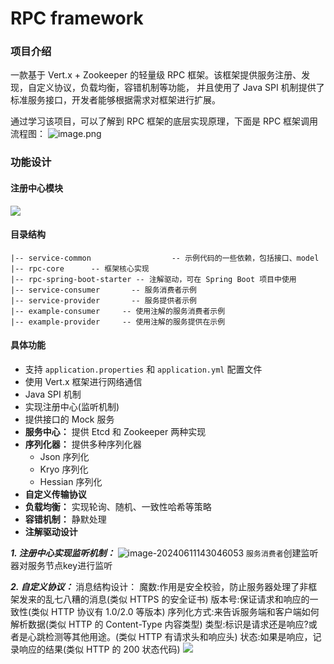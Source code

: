 # RPC framework

### 项目介绍

一款基于 Vert.x + Zookeeper 的轻量级 RPC 框架。该框架提供服务注册、发现，自定义协议，负载均衡，容错机制等功能，
并且使用了 Java SPI 机制提供了标准服务接口，开发者能够根据需求对框架进行扩展。


通过学习该项目，可以了解到 RPC 框架的底层实现原理，下面是 RPC 框架调用流程图：
![image.png](https://git.acwing.com/junhqin/rawimage/-/raw/main/pictures/2024/05/7_15_34_57_20240507153457.png)

### 功能设计
#### 注册中心模块
![](https://git.acwing.com/junhqin/rawimage/-/raw/main/pictures/2024/05/7_15_37_22_20240507153721.png)
#### 目录结构
```text
|-- service-common                  -- 示例代码的一些依赖，包括接口、model
|-- rpc-core      -- 框架核心实现
|-- rpc-spring-boot-starter -- 注解驱动，可在 Spring Boot 项目中使用 
|-- service-consumer       -- 服务消费者示例
|-- service-provider       -- 服务提供者示例
|-- example-consumer     -- 使用注解的服务消费者示例
|-- example-provider     -- 使用注解的服务提供在示例
```

#### 具体功能

- 支持 `application.properties` 和 `application.yml` 配置文件
- 使用 Vert.x 框架进行网络通信
- Java SPI 机制
- 实现注册中心(监听机制)
- 提供接口的 Mock 服务
- **服务中心：** 提供 Etcd 和 Zookeeper 两种实现
- **序列化器：** 提供多种序列化器
    - Json 序列化
    - Kryo 序列化
    - Hessian 序列化
- **自定义传输协议**
- **负载均衡：** 实现轮询、随机、一致性哈希等策略
- **容错机制：** 静默处理
- **注解驱动设计**

***1. 注册中心实现监听机制：***
![image-20240611143046053](https://git.acwing.com/junhqin/rawimage/-/raw/main/pictures/2024/06/11_14_30_46_image-20240611143046053.png)
`服务消费者`创建监听器对服务节点key进行监听

***2. 自定义协议：***
消息结构设计：
魔数:作用是安全校验，防止服务器处理了非框架发来的乱七八糟的消息(类似 HTTPS 的安全证书)
版本号:保证请求和响应的一致性(类似 HTTP 协议有 1.0/2.0 等版本)
序列化方式:来告诉服务端和客户端如何解析数据(类似 HTTP 的 Content-Type 内容类型)
类型:标识是请求还是响应?或者是心跳检测等其他用途。(类似 HTTP 有请求头和响应头)
状态:如果是响应，记录响应的结果(类似 HTTP 的 200 状态代码)
![](https://git.acwing.com/junhqin/rawimage/-/raw/main/pictures/2024/06/12_9_25_32_image-20240612092525959.png)
